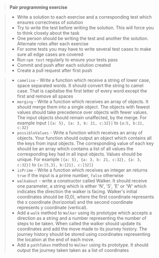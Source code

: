 > **Pair programming exercise**

<!-- > * Fork and clone repo -->

> - Write a solution to each exercise and a corresponding test which ensures correctness of solution
> - Try to write the test before writing the solution. This will force you to think closely about the task
> - One person should be writing the test and another the solution. Alternate roles after each exercise
> - For some tests you may have to write several test cases to make sure all edge cases are covered
> - Run `npm test` regularly to ensure your tests pass
> - Commit and push after each solution created
> - Create a pull request after first push

<!-- > * `longestString` - Write a function which receives an array of strings. It should return the longest string from the array -->

<!-- > - `l337` Write a function which receives a string. It should replace all instances of letters below with corresponding number and return the resulting string
>   1.  `i` or `l` with number 1
>   2.  `z` with the number 2
>   3.  `e` with number 3
>   4.  `a` with number 4
>   5.  `s` with number 5
>   6.  `g` with number 6
>   7.  `t` or `y` with number 7
>   8.  `b` with number 8
>   9.  `q` with number 9
>   10. `o` with number 0 -->

<!-- > - `uniqueStrings` - Write a function which receives an array of strings. It should return an array of unique strings from the input array -->

<!-- > - `developer` - Write a function constructor called `Developer` which receives 2 parameters an input string containing name and an array of programming languages the developer knows -->

<!-- > - `inherit` - using prototypal inheritance add a function called learn language, which accepts a new language in string format and adds it to array of programming languages the developer knows. The values in array should be unique -->

<!-- > - `garden` - create a constructor called Garden. It should receive an object as input which contains names of plants as keys and numbers as corresponding quantities as values -->

<!-- > - `extend` - using prototypal inheritance add a method called `plant` which receives an object of plants and corresponding quantities as keys and adds them to current stock -->

<!-- > - `harvest` - using prototypal inheritance add a method called harvest to garden. It should receive and object which contains plant names as keys and quantities to harvest as values. Reduce the quantity of existing plants in garden by the number of plants to be harvested. If number of certain plant falls to 0 or below. Remove key from corresponding object -->

<!-- > - `stringsConcat` - Write a function which receives an array of strings and numbers. The function should concatenate all strings and return the resulting string. -->

<!-- > - `negativeOnly` - Write a function which receives one array of positive and negative numbers. It should return an array containing only the negative numbers -->

> - `camelise` - Write a function which receive a string of lower case, space separated words. It should convert the string to camel case. That is capitalise the first letter of every word except the first and remove all spaces
> - `merging` - Write a function which receives an array of objects. It should merge them into a single object. The objects with fewest values should take precedence over objects with fewer values. The input objects should remain unaffected, by the merge. For example input `[{a: 5}, {a: 3, b: 21, c:32}]` to `{a:5, b:21, c:32}`
> - `possibleValues` - Write a function which receives an array of objects. Your function should output an object which contains all the keys from input objects. The corresponding value of each key should be an array which contains a list of all values the corresponding key had in all input objects. Values should be unique. For example `[{a: 5}, {a: 3, b: 21, c:32}, {a: 3, c:32}]` to `{a:[5,3], b:[21], c:[32]}`
> - `isPrime` - Write a function which receives an integer an returns `true` if the input is a prime number, `false` otherwise
> - `walkabout` - write a constructor called Walker. It should receive one parameter, a string which is either 'N', 'S', 'E' or 'W' which indicates the direction the walker is facing. Walker's initial coordinates should be (0,0), where the first coordinate represents the x coordinate (horizontal) and the second coordinate represents y coordinate (vertical).
> - Add a `walk` method to `Walker` using its prototype which accepts a direction as a string and a number representing the number of steps to be taken. When called the walker should update its coordinates and add the move made to its journey history. The journey history should be stored using coordinates representing the location at the end of each move.
> - Add a `pathTaken` method to `Walker` using its prototype. It should output the journey taken taken as a list of coordinates
